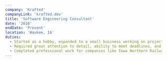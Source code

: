 ```yaml
---
company: 'Krafted'
companyLink: 'krafted.dev'
title: 'Software Engineering Consultant'
date: '2010'
endDate: 'Present'
location: 'Waukee, IA'
duties:
  - Started as a hobby, expanded to a small business working on projects for various local businesses
  - Required great attention to detail, ability to meet deadlines, and critical thinking
  - Completed professional work for companies like Iowa Northern Railway, including a building a training and qualifications database from scratch and consulted for a real-time job tracking utility
---
```

